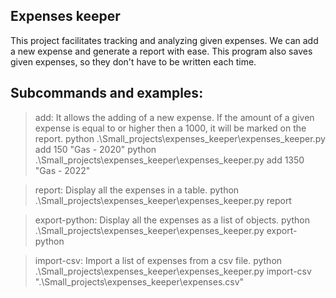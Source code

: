 ## Expenses keeper

This project facilitates tracking and analyzing given expenses. We can add a new expense and generate a report with ease.
This program also saves given expenses, so they don't have to be written each time. 

## Subcommands and examples:
> add:
It allows the adding of a new expense. If the amount of a given expense is equal to or higher then a 1000, it will be marked on the report.
python .\Small_projects\expenses_keeper\expenses_keeper.py add 150 "Gas - 2020"
python .\Small_projects\expenses_keeper\expenses_keeper.py add 1350 "Gas - 2022"

> report:
Display all the expenses in a table.
python .\Small_projects\expenses_keeper\expenses_keeper.py report

> export-python:
Display all the expenses as a list of objects.
python .\Small_projects\expenses_keeper\expenses_keeper.py export-python

> import-csv:
Import a list of expenses from a csv file.
python .\Small_projects\expenses_keeper\expenses_keeper.py import-csv ".\Small_projects\expenses_keeper\expenses.csv"